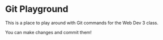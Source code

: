 # Git Playground

This is a place to play around with Git commands for the Web Dev 3 class.

You can make changes and commit them!
